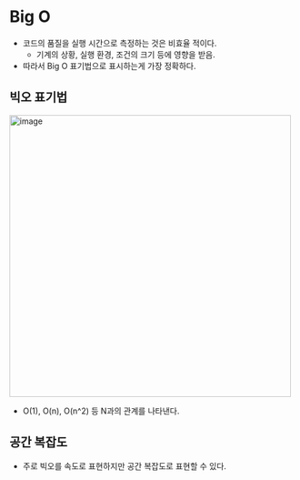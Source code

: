 # Big O

- 코드의 품질을 실행 시간으로 측정하는 것은 비효율 적이다.
  - 기계의 상황, 실행 환경, 조건의 크기 등에 영향을 받음.
- 따라서 Big O 표기법으로 표시하는게 가장 정확하다.

## 빅오 표기법

<img width="495" alt="image" src="https://github.com/geultto/al-get-ddo/assets/23524849/87539ae1-b69a-4185-b671-e70564f466a1">

- O(1), O(n), O(n^2) 등 N과의 관계를 나타낸다.

## 공간 복잡도

- 주로 빅오를 속도로 표현하지만 공간 복잡도로 표현할 수 있다.
